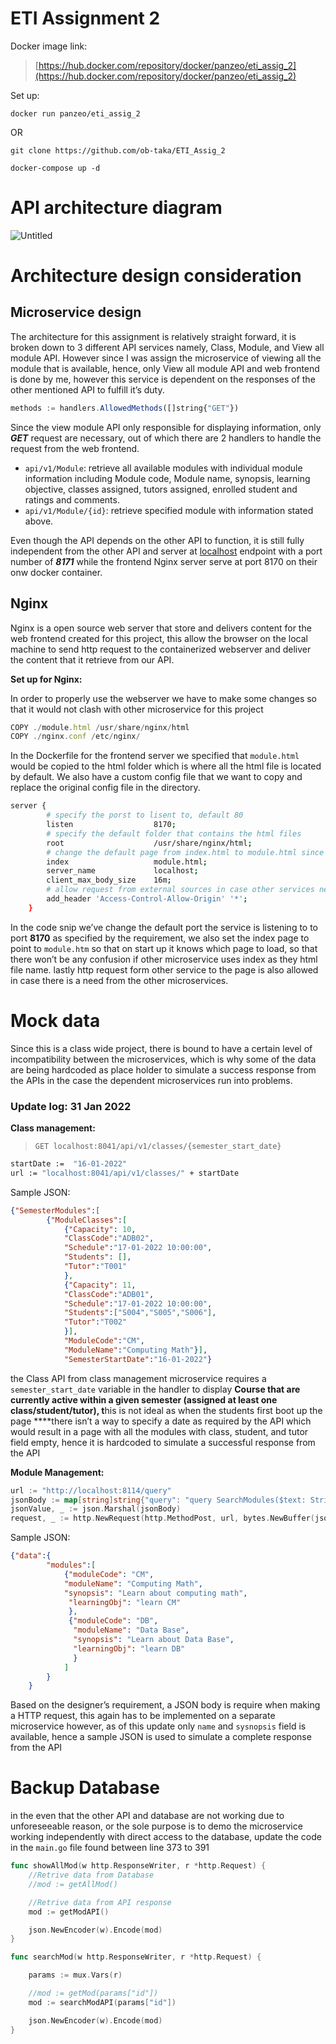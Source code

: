 # ETI Assignment 2

Docker image link:

> [https://hub.docker.com/repository/docker/panzeo/eti_assig_2](https://hub.docker.com/repository/docker/panzeo/eti_assig_2)
> 
Set up:
```
docker run panzeo/eti_assig_2
```
OR
```
git clone https://github.com/ob-taka/ETI_Assig_2
```
```
docker-compose up -d
```

# API architecture diagram


![Untitled](https://user-images.githubusercontent.com/48742733/152543324-a5391c0b-0953-4ff5-aa5f-d081f59deee8.png)


# Architecture design consideration



## Microservice design

The architecture for this assignment is relatively straight forward, it is broken down to 3 different API services namely, Class, Module, and View all module API. However since I was assign the microservice of viewing all the module that is available, hence, only View all module API and web frontend is done by me, however this service is dependent on the responses of the other mentioned API to fulfill it’s duty.

```jsx
methods := handlers.AllowedMethods([]string{"GET"})
```

Since the view module API only responsible for displaying information, only ***GET*** request are necessary, out of which there are 2 handlers to handle the request from the web frontend. 

- `api/v1/Module`: retrieve all available modules with individual module information including  Module code, Module name, synopsis, learning objective, classes assigned, tutors assigned, enrolled student and ratings and comments.
- `api/v1/Module/{id}`: retrieve specified module with information stated above.

Even though the API depends on the other API to function, it is still fully independent from the other API and server at [localhost](http://localhost) endpoint with a port number of ***8171*** while the frontend Nginx server serve at port 8170 on their onw docker container.



## Nginx

Nginx is a open source web server that store and delivers content for the web frontend created for this project, this allow the browser on the local machine to send http request to the containerized webserver and deliver the content that it retrieve from our API.

**Set up for Nginx:**

In order to properly use the webserver we have to make some changes so that it would not clash with other microservice for this project 

```jsx
COPY ./module.html /usr/share/nginx/html
COPY ./nginx.conf /etc/nginx/
```

In the Dockerfile for the frontend server we specified that `module.html` would be copied to the html folder which is where all the html file is located by default. We also have a custom config file that we want to copy and replace the original config file in the directory.

```bash
server {
        # specify the porst to lisent to, default 80
        listen                  8170;
        # specify the default folder that contains the html files
        root                    /usr/share/nginx/html;
        # change the default page from index.html to module.html since it's not the homepage for the overall project
        index                   module.html;
        server_name             localhost;
        client_max_body_size    16m;
        # allow request from external sources in case other services needs it
        add_header 'Access-Control-Allow-Origin' '*';
    }
```

In the code snip we’ve change the default port the service is listening to to port **8170** as specified by the requirement, we also set the index page to point to `module.htm` so that on start up it knows which page to load, so that there won’t be any confusion if other microservice uses index as they html file name. lastly http request form other service to the page is also allowed in case there is a need from the other microservices. 



# Mock data



Since this is a class wide project, there is bound to have a certain level of incompatibility between the microservices, which is why some of the data are being hardcoded as place holder to simulate a success response from the APIs in the case the dependent microservices run into problems.

### Update log: 31 Jan 2022

**Class management:**

> `GET localhost:8041/api/v1/classes/{semester_start_date}`
> 

```bash
startDate :=  "16-01-2022"
url := "localhost:8041/api/v1/classes/" + startDate
```

Sample JSON:

```json
{"SemesterModules":[
		{"ModuleClasses":[
			{"Capacity": 10,
			"ClassCode":"ADB02",
			"Schedule":"17-01-2022 10:00:00",
			"Students": [],
			"Tutor":"T001"
			},
			{"Capacity": 11,
			"ClassCode":"ADB01",
			"Schedule":"17-01-2022 10:00:00",
			"Students":["S004","S005","S006"],
			"Tutor":"T002"
			}],
			"ModuleCode":"CM",
			"ModuleName":"Computing Math"}],
			"SemesterStartDate":"16-01-2022"}
```

the Class API from class management microservice requires a `semester_start_date` variable in the handler to display **Course that are currently active within a given semester (assigned at least one class/student/tutor), t**his is not ideal as when the students first boot up the page ****there isn’t a way to specify a date as required by the API which would result in a page with all the modules with class, student, and tutor field empty, hence it is hardcoded to simulate a successful response from the API

**Module Management:**

```go
url := "http://localhost:8114/query"
jsonBody := map[string]string{"query": "query SearchModules($text: String!){searchModules(text: $text){name, synopsis}}, "variables":{"text": modCode}"}
jsonValue, _ := json.Marshal(jsonBody)
request, _ := http.NewRequest(http.MethodPost, url, bytes.NewBuffer(jsonValue))
```

Sample JSON:

```json
{"data":{
		"modules":[
			{"moduleCode": "CM", 
			"moduleName": "Computing Math", 
			"synopsis": "Learn about computing math",
			 "learningObj": "learn CM"
			 },
			 {"moduleCode": "DB",
			  "moduleName": "Data Base", 
			  "synopsis": "Learn about Data Base", 
			  "learningObj": "learn DB"
			  }
			]
		}
	}
```

Based on the designer’s requirement, a JSON body is require when making a HTTP request, this again has to be implemented on a separate microservice  however, as of this update only `name` and `sysnopsis` field is available, hence a sample JSON is used to simulate a complete response from the API



# Backup Database



in the even that the other API and database are not working due to unforeseeable reason, or the sole purpose is to demo the microservice working independently with direct access to the database,  update the code in the `main.go` file found between line 373 to 391

   

```GO
func showAllMod(w http.ResponseWriter, r *http.Request) {
	//Retrive data from Database
	//mod := getAllMod()

	//Retrive data from API response
	mod := getModAPI()

	json.NewEncoder(w).Encode(mod)
}

func searchMod(w http.ResponseWriter, r *http.Request) {

	params := mux.Vars(r)

	//mod := getMod(params["id"])
	mod := searchModAPI(params["id"])

	json.NewEncoder(w).Encode(mod)
}
```
